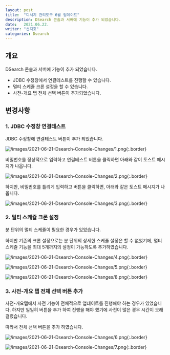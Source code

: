 ```yaml
---
layout: post
title:  "디서치 관리도구 6월 업데이트"
description: DSearch 콘솔과 서버에 기능이 추가 되었습니다.
date:   2021.06.22.
writer: "선지호"
categories: Dsearch
---
```


## 개요
DSearch 콘솔과 서버에 기능이 추가 되었습니다.

- JDBC 수정창에서 연결테스트를 진행할 수 있습니다.
- 멀티 스케쥴 크론 설정을 할 수 있습니다.
- 사전-개요 탭 전체 선택 버튼이 추가되었습니다.

## 변경사항

### 1. JDBC 수정창 연결테스트

JDBC 수정창에 연결테스트 버튼이 추가 되었습니다.

![/images/2021-06-21-Dsearch-Console-Changes/1.png](/images/2021-06-21-Dsearch-Console-Changes/1.png){:.border}  

비밀번호를 정상적으로 입력하고 연결테스트 버튼을 클릭하면 아래와 같이 토스트 메시지가 나옵니다.

![/images/2021-06-21-Dsearch-Console-Changes/2.png](/images/2021-06-21-Dsearch-Console-Changes/2.png){:.border}  

하지만, 비밀번호를 틀리게 입력하고 버튼을 클릭하면, 아래와 같은 토스트 메시지가 나옵니다.

![/images/2021-06-21-Dsearch-Console-Changes/3.png](/images/2021-06-21-Dsearch-Console-Changes/3.png){:.border}  

### 2. 멀티 스케쥴 크론 설정

분 단위의 멀티 스케쥴이 필요한 경우가 있었습니다.

하지만 기존의 크론 설정으로는 분 단위의 상세한 스케쥴 설정은 할 수 없었기에, 멀티 스케쥴 기능을 최대 5개까지의 설정이 가능하도록 추가하였습니다.

![/images/2021-06-21-Dsearch-Console-Changes/4.png](/images/2021-06-21-Dsearch-Console-Changes/4.png){:.border}  

![/images/2021-06-21-Dsearch-Console-Changes/5.png](/images/2021-06-21-Dsearch-Console-Changes/5.png){:.border}  

![/images/2021-06-21-Dsearch-Console-Changes/8.png](/images/2021-06-21-Dsearch-Console-Changes/8.png){:.border}  

### 3. 사전-개요 탭 전체 선택 버튼 추가

사전-개요탭에서 사전 기능이 전체적으로 업데이트를 진행해야 하는 경우가 있었습니다.
하지만 일일히 버튼을 추가 하여 진행을 해야 했기에 사전이 많은 경우 시간이 오래 걸렸습니다.

따라서 전체 선택 버튼을 추가 하였습니다.

![/images/2021-06-21-Dsearch-Console-Changes/6.png](/images/2021-06-21-Dsearch-Console-Changes/6.png){:.border}  

![/images/2021-06-21-Dsearch-Console-Changes/7.png](/images/2021-06-21-Dsearch-Console-Changes/7.png){:.border}  